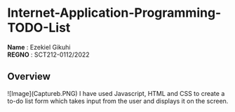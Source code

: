# Internet-Application-Programming-TODO-List
**Name**  : Ezekiel Gikuhi<br>
**REGNO** : SCT212-0112/2022<br>

## Overview
<p> ![Image](Captureb.PNG) I have used Javascript, HTML and CSS to create a to-do list form which takes input from the user and displays it on the screen.</p>

